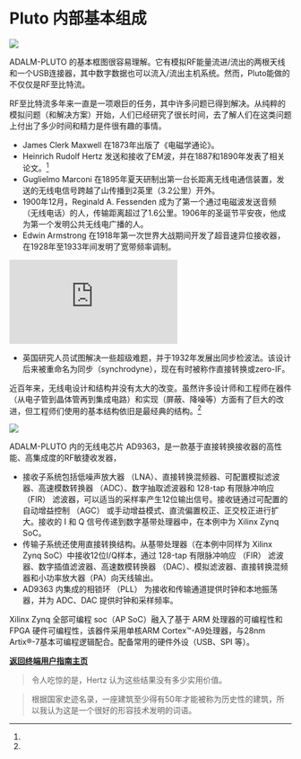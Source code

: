 # **Pluto 内部基本组成**


![](https://wiki.analog.com/_media/university/tools/pluto/users/pluto_simple_block_diagram.png?w=200&tok=118d27)

ADALM-PLUTO 的基本框图很容易理解。它有模拟RF能量流进/流出的两根天线和一个USB连接器，其中数字数据也可以流入/流出主机系统。然而，Pluto能做的不仅仅是RF至比特流。

RF至比特流多年来一直是一项艰巨的任务，其中许多问题已得到解决。从纯粹的模拟问题（和解决方案）开始，人们已经研究了很长时间，去了解人们在这类问题上付出了多少时间和精力是件很有趣的事情。
* James Clerk Maxwell 在1873年出版了《电磁学通论》。
* Heinrich Rudolf Hertz 发送和接收了EM波，并在1887和1890年发表了相关论文。[^1]
* Guglielmo Marconi 在1895年夏天研制出第一台长距离无线电通信装置，发送的无线电信号跨越了山传播到2英里（3.2公里）开外。
* 1900年12月，Reginald A. Fessenden 成为了第一个通过电磁波发送音频（无线电话）的人，传输距离超过了1.6公里。1906年的圣诞节平安夜，他成为第一个发明公共无线电广播的人。
* Edwin Armstrong 在1918年第一次世界大战期间开发了超音速异位接收器，在1928年至1933年间发明了宽带频率调制。

![](https://wiki.analog.com/lib/exe/fetch.php?w=300&tok=133229&media=https%3A%2F%2Fupload.wikimedia.org%2Fwikipedia%2Fcommons%2Fc%2Fce%2FPrototype_Armstrong_superheterodyne_receiver_1920.jpg)

* 英国研究人员试图解决一些超级难题，并于1932年发展出同步检波法。该设计后来被重命名为同步（synchrodyne），现在有时被称作直接转换或zero-IF。

近百年来，无线电设计和结构并没有太大的改变。虽然许多设计师和工程师在器件（从电子管到晶体管再到集成电路）和实现（屏蔽、降噪等）方面有了巨大的改进，但工程师们使用的基本结构依旧是最经典的结构。[^2]


![](https://wiki.analog.com/_media/university/tools/pluto/users/pluto_medium_block_diagram.png?w=200&tok=c0ba78)

ADALM-PLUTO 内的无线电芯片 AD9363，是一款基于直接转换接收器的高性能、高集成度的RF敏捷收发器，
* 接收子系统包括低噪声放大器 （LNA）、直接转换混频器、可配置模拟滤波器、高速模数转换器 （ADC）、数字抽取滤波器和 128-tap 有限脉冲响应 （FIR） 滤波器，可以适当的采样率产生12位输出信号。接收链通过可配置的自动增益控制 （AGC） 或手动增益模式、直流偏置校正、正交校正进行扩大。接收的 I 和 Q 信号传递到数字基带处理器中，在本例中为 Xilinx Zynq SoC。
* 传输子系统还使用直接转换结构。从基带处理器（在本例中同样为 Xilinx Zynq SoC）中接收12位I/Q样本，通过 128-tap 有限脉冲响应 （FIR） 滤波器、数字插值滤波器、高速数模转换器 （DAC）、模拟滤波器、直接转换混频器和小功率放大器（PA）向天线输出。
* AD9363 内集成的相锁环 （PLL） 为接收和传输通道提供时钟和本地振荡器，并为 ADC、DAC 提供时钟和采样频率。

Xilinx Zynq 全部可编程 soc（AP SoC）融入了基于 ARM 处理器的可编程性和 FPGA 硬件可编程性，该器件采用单核ARM Cortex™-A9处理器，与28nm Artix®-7基本可编程逻辑配合。配备常用的硬件外设（USB、SPI 等）。


**[返回终端用户指南主页](http://wiki.seeedstudio.com/cn/ADALM-PLUTO-for-End-User/)**


[^1]: 
>令人吃惊的是，Hertz 认为这些结果没有多少实用价值。

[^2]:
>根据国家史迹名录，一座建筑至少得有50年才能被称为历史性的建筑，所以我认为这是一个很好的形容技术发明的词语。